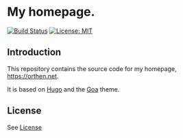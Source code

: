 # My homepage.

[![Build Status](https://travis-ci.com/benjaminor/homepage.svg?branch=master)](https://travis-ci.org/benjaminor/homepage)
[![License: MIT](https://img.shields.io/badge/License-MIT-yellow.svg)](https://opensource.org/licenses/MIT)

## Introduction
This repository contains the source code for my homepage, https://orthen.net.

It is based on [Hugo](https://gohugo.io/) and the [Goa](https://themes.gohugo.io/hugo-goa/) theme.

## License

See [License](LICENSE.md)
